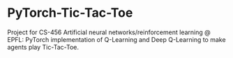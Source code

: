 # PyTorch-Tic-Tac-Toe
Project for CS-456 Artificial neural networks/reinforcement learning @ EPFL: PyTorch implementation of Q-Learning and Deep Q-Learning to make agents play Tic-Tac-Toe.
